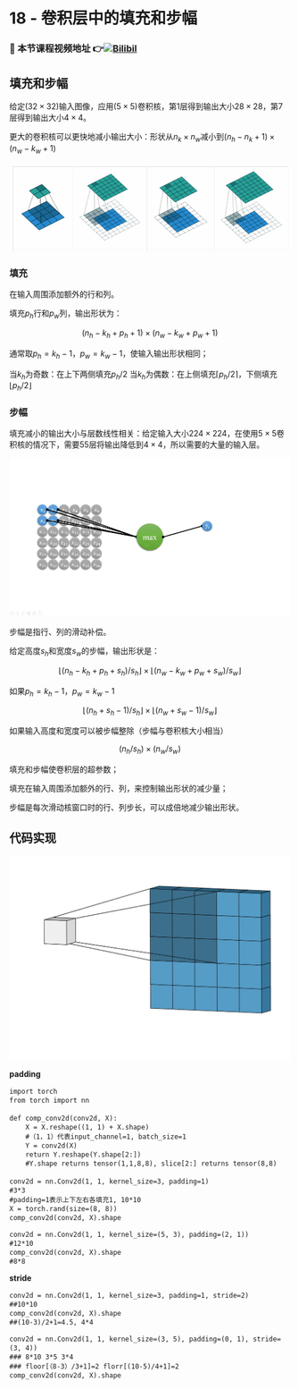 # 18 - 卷积层中的填充和步幅

### 🎦 本节课程视频地址 👉[![Bilibil](https://i1.hdslb.com/bfs/archive/52db906a4e9c54589a4486e323534913f0731a1f.jpg@640w_400h_100Q_1c.webp)](https://www.bilibili.com/video/BV1Th411U7UN)
## 填充和步幅

给定$(32\times32)$输入图像，应用$(5\times5)$卷积核，第$1$层得到输出大小$28\times28$，第$7$层得到输出大小$4\times4$。

更大的卷积核可以更快地减小输出大小：形状从$n_k\times n_w$减小到$(n_h-n_k+1)\times(n_w-k_w+1)$

![](\Images/0rs9l.gif)

### 填充

在输入周围添加额外的行和列。

填充$p_h$行和$p_w$列，输出形状为：

$$(n_h-k_h+p_h+1)\times(n_w-k_w+p_w+1)$$

通常取$p_h=k_h-1$，$p_w=k_w-1$，使输入输出形状相同；

当$k_h$为奇数：在上下两侧填充$p_h/2$
当$k_h$为偶数：在上侧填充$\lceil p_h/2\rceil$，下侧填充$\lfloor p_h/2\rfloor$

### 步幅

填充减小的输出大小与层数线性相关：给定输入大小$224\times 224$，在使用$5\times5$卷积核的情况下，需要$55$层将输出降低到$4\times4$，所以需要的大量的输入层。

![](\Images/src=http___img-blog.csdnimg.cn_20210329203509241.gif&refer=http___img-blog.csdnimg.gif)

步幅是指行、列的滑动补偿。

给定高度$s_h$和宽度$s_w$的步幅，输出形状是：

$$\lfloor(n_h-k_h+p_h+s_h)/s_h\rfloor\times\lfloor(n_w-k_w+p_w+s_w)/s_w\rfloor$$

如果$p_h=k_h-1$，$p_w=k_w-1$

$$\lfloor(n_h+s_h-1)/s_h\rfloor\times\lfloor(n_w+s_w-1)/s_w\rfloor$$

如果输入高度和宽度可以被步幅整除（步幅与卷积核大小相当）

$$(n_h/s_h)\times(n_w/s_w)$$

填充和步幅使卷积层的超参数；

填充在输入周围添加额外的行、列，来控制输出形状的减少量；

步幅是每次滑动核窗口时的行、列步长，可以成倍地减少输出形状。

## 代码实现

![](\Images/1_ulfFYH5HbWpLTIfuebj5mQ.gif)

**padding**

```
import torch
from torch import nn

def comp_conv2d(conv2d, X):
    X = X.reshape((1, 1) + X.shape)
    #（1，1）代表input_channel=1, batch_size=1
    Y = conv2d(X)
    return Y.reshape(Y.shape[2:])
    #Y.shape returns tensor(1,1,8,8), slice[2:] returns tensor(8,8)

conv2d = nn.Conv2d(1, 1, kernel_size=3, padding=1)
#3*3
#padding=1表示上下左右各填充1, 10*10
X = torch.rand(size=(8, 8))
comp_conv2d(conv2d, X).shape
```
```
conv2d = nn.Conv2d(1, 1, kernel_size=(5, 3), padding=(2, 1))
#12*10
comp_conv2d(conv2d, X).shape
#8*8
```
**stride**

```
conv2d = nn.Conv2d(1, 1, kernel_size=3, padding=1, stride=2)
##10*10
comp_conv2d(conv2d, X).shape
##(10-3)/2+1=4.5, 4*4
```
```
conv2d = nn.Conv2d(1, 1, kernel_size=(3, 5), padding=(0, 1), stride=(3, 4))
### 8*10 3*5 3*4
### floor[（8-3）/3+1]=2 florr[(10-5)/4+1]=2
comp_conv2d(conv2d, X).shape
```